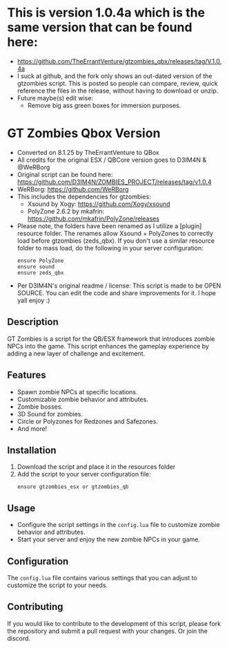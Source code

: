 # This is version 1.0.4a which is the same version that can be found here:
- https://github.com/TheErrantVenture/gtzombies_qbx/releases/tag/V.1.0.4a
- I suck at github, and the fork only shows an out-dated version of the gtzombies script.  This is posted so people can compare, review, quick reference the files in the release, without having to download or unzip.
- Future maybe(s) edit wise:
  - Remove big ass green boxes for immersion purposes.
# GT Zombies Qbox Version
- Converted on 8.1.25 by TheErrantVenture to QBox
- All credits for the original ESX / QBCore version goes to D3IM4N & @WeRBorg
- Original script can be found here: https://github.com/D3IM4N/ZOMBIES_PROJECT/releases/tag/v1.0.4
- WeRBorg: https://github.com/WeRBorg
- This includes the dependencies for gtzombies:
  - Xsound by Xogy: https://github.com/Xogy/xsound
  - PolyZone 2.6.2 by mkafrin: https://github.com/mkafrin/PolyZone/releases
- Please note, the folders have been renamed as I utilize a [plugin] resource folder.  The renames allow Xsound + PolyZones to correctly load before gtzombies (zeds_qbx).  If you don't use a similar resource folder to mass load, do the following in your server configuration:
   ```
   ensure PolyZone
   ensure sound
   ensure zeds_qbx
   ```
- Per D3IM4N's original readme / license: This script is made to be OPEN SOURCE. You can edit the code and share improvements for it. I hope yall enjoy :)

## Description
GT Zombies is a script for the QB/ESX framework that introduces zombie NPCs into the game. This script enhances the gameplay experience by adding a new layer of challenge and excitement.

## Features
- Spawn zombie NPCs at specific locations.
- Customizable zombie behavior and attributes.
- Zombie bosses.
- 3D Sound for zombies.
- Circle or Polyzones for Redzones and Safezones.
- And more!

## Installation
1. Download the script and place it in the resources folder
2. Add the script to your server configuration file:
   ```
   ensure gtzombies_esx or gtzombies_qb
   ```

## Usage
- Configure the script settings in the `config.lua` file to customize zombie behavior and attributes.
- Start your server and enjoy the new zombie NPCs in your game.

## Configuration
The `config.lua` file contains various settings that you can adjust to customize the script to your needs.

## Contributing
If you would like to contribute to the development of this script, please fork the repository and submit a pull request with your changes. Or join the discord.
